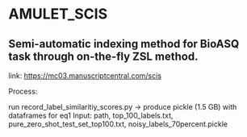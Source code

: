# AMULET_SCIS

## Semi-automatic indexing method for BioASQ task through on-the-fly ZSL method.

link: https://mc03.manuscriptcentral.com/scis


Process:

run record_label_similaritiy_scores.py -> produce pickle (1.5 GB) with dataframes for eq1
Input: path, top_100_labels.txt, pure_zero_shot_test_set_top100.txt, noisy_labels_70percent.pickle
